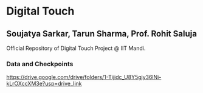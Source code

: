 # Digital Touch
## Soujatya Sarkar, Tarun Sharma, Prof. Rohit Saluja

Official Repository of Digital Touch Project @ IIT Mandi.

### Data and Checkpoints
https://drive.google.com/drive/folders/1-Tijidc_U8Y5gjy36lNi-kLrOXccXM3e?usp=drive_link
